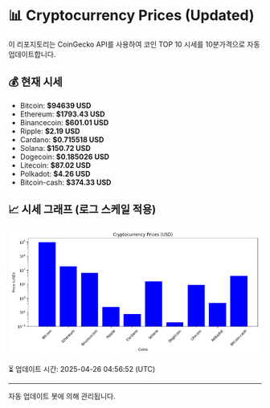 
# 📊 Cryptocurrency Prices (Updated)

이 리포지토리는 CoinGecko API를 사용하여 코인 TOP 10 시세를 10분가격으로 자동 업데이트합니다.

## 💰 현재 시세
- Bitcoin: **$94639 USD**
- Ethereum: **$1793.43 USD**
- Binancecoin: **$601.01 USD**
- Ripple: **$2.19 USD**
- Cardano: **$0.715518 USD**
- Solana: **$150.72 USD**
- Dogecoin: **$0.185026 USD**
- Litecoin: **$87.02 USD**
- Polkadot: **$4.26 USD**
- Bitcoin-cash: **$374.33 USD**

## 📈 시세 그래프 (로그 스케일 적용)
![Crypto Prices](crypto_prices.png)

⏳ 업데이트 시간: 2025-04-26 04:56:52 (UTC)

---
자동 업데이트 봇에 의해 관리됩니다.
